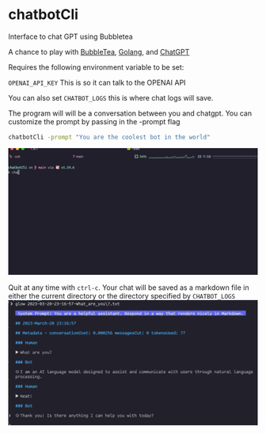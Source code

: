# chatbotCli
Interface to chat GPT using Bubbletea

A chance to play with [BubbleTea](https://github.com/charmbracelet/bubbletea), [Golang](https://go.dev/), and [ChatGPT](https://openai.com/blog/chatgpt)

Requires the following environment variable to be set:

`OPENAI_API_KEY` This is so it can talk to the OPENAI API

You can also set `CHATBOT_LOGS` this is where chat logs will save.

The program will will be a conversation between you and chatgpt. You can customize the prompt by passing in the -prompt flag

```bash
chatbotCli -prompt "You are the coolest bot in the world"
```
![Example coversation](./example.gif)

Quit at any time with `ctrl-c`. Your chat will be saved as a markdown file in either the current directory or the directory specified by `CHATBOT_LOGS`
![Example of a recorded log](./rendered_log.png)
